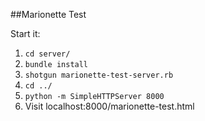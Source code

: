 ##Marionette Test

Start it:

1. `cd server/`
1. `bundle install`
1. `shotgun marionette-test-server.rb`
1. `cd ../`
1. `python -m SimpleHTTPServer 8000`
1. Visit localhost:8000/marionette-test.html
